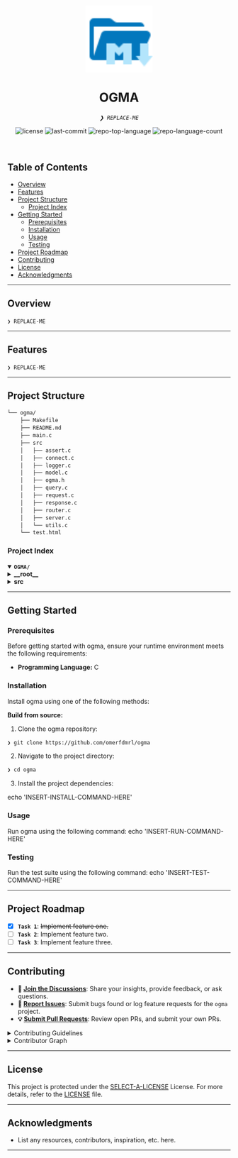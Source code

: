 <p align="center">
    <img src="https://raw.githubusercontent.com/PKief/vscode-material-icon-theme/ec559a9f6bfd399b82bb44393651661b08aaf7ba/icons/folder-markdown-open.svg" align="center" width="30%">
</p>
<p align="center"><h1 align="center">OGMA</h1></p>
<p align="center">
	<em><code>❯ REPLACE-ME</code></em>
</p>
<p align="center">
	<img src="https://img.shields.io/github/license/omerfdmrl/ogma?style=default&logo=opensourceinitiative&logoColor=white&color=0080ff" alt="license">
	<img src="https://img.shields.io/github/last-commit/omerfdmrl/ogma?style=default&logo=git&logoColor=white&color=0080ff" alt="last-commit">
	<img src="https://img.shields.io/github/languages/top/omerfdmrl/ogma?style=default&color=0080ff" alt="repo-top-language">
	<img src="https://img.shields.io/github/languages/count/omerfdmrl/ogma?style=default&color=0080ff" alt="repo-language-count">
</p>
<p align="center"><!-- default option, no dependency badges. -->
</p>
<p align="center">
	<!-- default option, no dependency badges. -->
</p>
<br>

##  Table of Contents

- [ Overview](#-overview)
- [ Features](#-features)
- [ Project Structure](#-project-structure)
  - [ Project Index](#-project-index)
- [ Getting Started](#-getting-started)
  - [ Prerequisites](#-prerequisites)
  - [ Installation](#-installation)
  - [ Usage](#-usage)
  - [ Testing](#-testing)
- [ Project Roadmap](#-project-roadmap)
- [ Contributing](#-contributing)
- [ License](#-license)
- [ Acknowledgments](#-acknowledgments)

---

##  Overview

<code>❯ REPLACE-ME</code>

---

##  Features

<code>❯ REPLACE-ME</code>

---

##  Project Structure

```sh
└── ogma/
    ├── Makefile
    ├── README.md
    ├── main.c
    ├── src
    │   ├── assert.c
    │   ├── connect.c
    │   ├── logger.c
    │   ├── model.c
    │   ├── ogma.h
    │   ├── query.c
    │   ├── request.c
    │   ├── response.c
    │   ├── router.c
    │   ├── server.c
    │   └── utils.c
    └── test.html
```


###  Project Index
<details open>
	<summary><b><code>OGMA/</code></b></summary>
	<details> <!-- __root__ Submodule -->
		<summary><b>__root__</b></summary>
		<blockquote>
			<table>
			<tr>
				<td><b><a href='https://github.com/omerfdmrl/ogma/blob/master/Makefile'>Makefile</a></b></td>
				<td><code>❯ REPLACE-ME</code></td>
			</tr>
			<tr>
				<td><b><a href='https://github.com/omerfdmrl/ogma/blob/master/main.c'>main.c</a></b></td>
				<td><code>❯ REPLACE-ME</code></td>
			</tr>
			<tr>
				<td><b><a href='https://github.com/omerfdmrl/ogma/blob/master/test.html'>test.html</a></b></td>
				<td><code>❯ REPLACE-ME</code></td>
			</tr>
			</table>
		</blockquote>
	</details>
	<details> <!-- src Submodule -->
		<summary><b>src</b></summary>
		<blockquote>
			<table>
			<tr>
				<td><b><a href='https://github.com/omerfdmrl/ogma/blob/master/src/utils.c'>utils.c</a></b></td>
				<td><code>❯ REPLACE-ME</code></td>
			</tr>
			<tr>
				<td><b><a href='https://github.com/omerfdmrl/ogma/blob/master/src/model.c'>model.c</a></b></td>
				<td><code>❯ REPLACE-ME</code></td>
			</tr>
			<tr>
				<td><b><a href='https://github.com/omerfdmrl/ogma/blob/master/src/server.c'>server.c</a></b></td>
				<td><code>❯ REPLACE-ME</code></td>
			</tr>
			<tr>
				<td><b><a href='https://github.com/omerfdmrl/ogma/blob/master/src/response.c'>response.c</a></b></td>
				<td><code>❯ REPLACE-ME</code></td>
			</tr>
			<tr>
				<td><b><a href='https://github.com/omerfdmrl/ogma/blob/master/src/connect.c'>connect.c</a></b></td>
				<td><code>❯ REPLACE-ME</code></td>
			</tr>
			<tr>
				<td><b><a href='https://github.com/omerfdmrl/ogma/blob/master/src/request.c'>request.c</a></b></td>
				<td><code>❯ REPLACE-ME</code></td>
			</tr>
			<tr>
				<td><b><a href='https://github.com/omerfdmrl/ogma/blob/master/src/query.c'>query.c</a></b></td>
				<td><code>❯ REPLACE-ME</code></td>
			</tr>
			<tr>
				<td><b><a href='https://github.com/omerfdmrl/ogma/blob/master/src/router.c'>router.c</a></b></td>
				<td><code>❯ REPLACE-ME</code></td>
			</tr>
			<tr>
				<td><b><a href='https://github.com/omerfdmrl/ogma/blob/master/src/logger.c'>logger.c</a></b></td>
				<td><code>❯ REPLACE-ME</code></td>
			</tr>
			<tr>
				<td><b><a href='https://github.com/omerfdmrl/ogma/blob/master/src/ogma.h'>ogma.h</a></b></td>
				<td><code>❯ REPLACE-ME</code></td>
			</tr>
			<tr>
				<td><b><a href='https://github.com/omerfdmrl/ogma/blob/master/src/assert.c'>assert.c</a></b></td>
				<td><code>❯ REPLACE-ME</code></td>
			</tr>
			</table>
		</blockquote>
	</details>
</details>

---
##  Getting Started

###  Prerequisites

Before getting started with ogma, ensure your runtime environment meets the following requirements:

- **Programming Language:** C


###  Installation

Install ogma using one of the following methods:

**Build from source:**

1. Clone the ogma repository:
```sh
❯ git clone https://github.com/omerfdmrl/ogma
```

2. Navigate to the project directory:
```sh
❯ cd ogma
```

3. Install the project dependencies:

echo 'INSERT-INSTALL-COMMAND-HERE'



###  Usage
Run ogma using the following command:
echo 'INSERT-RUN-COMMAND-HERE'

###  Testing
Run the test suite using the following command:
echo 'INSERT-TEST-COMMAND-HERE'

---
##  Project Roadmap

- [X] **`Task 1`**: <strike>Implement feature one.</strike>
- [ ] **`Task 2`**: Implement feature two.
- [ ] **`Task 3`**: Implement feature three.

---

##  Contributing

- **💬 [Join the Discussions](https://github.com/omerfdmrl/ogma/discussions)**: Share your insights, provide feedback, or ask questions.
- **🐛 [Report Issues](https://github.com/omerfdmrl/ogma/issues)**: Submit bugs found or log feature requests for the `ogma` project.
- **💡 [Submit Pull Requests](https://github.com/omerfdmrl/ogma/blob/main/CONTRIBUTING.md)**: Review open PRs, and submit your own PRs.

<details closed>
<summary>Contributing Guidelines</summary>

1. **Fork the Repository**: Start by forking the project repository to your github account.
2. **Clone Locally**: Clone the forked repository to your local machine using a git client.
   ```sh
   git clone https://github.com/omerfdmrl/ogma
   ```
3. **Create a New Branch**: Always work on a new branch, giving it a descriptive name.
   ```sh
   git checkout -b new-feature-x
   ```
4. **Make Your Changes**: Develop and test your changes locally.
5. **Commit Your Changes**: Commit with a clear message describing your updates.
   ```sh
   git commit -m 'Implemented new feature x.'
   ```
6. **Push to github**: Push the changes to your forked repository.
   ```sh
   git push origin new-feature-x
   ```
7. **Submit a Pull Request**: Create a PR against the original project repository. Clearly describe the changes and their motivations.
8. **Review**: Once your PR is reviewed and approved, it will be merged into the main branch. Congratulations on your contribution!
</details>

<details closed>
<summary>Contributor Graph</summary>
<br>
<p align="left">
   <a href="https://github.com{/omerfdmrl/ogma/}graphs/contributors">
      <img src="https://contrib.rocks/image?repo=omerfdmrl/ogma">
   </a>
</p>
</details>

---

##  License

This project is protected under the [SELECT-A-LICENSE](https://choosealicense.com/licenses) License. For more details, refer to the [LICENSE](https://choosealicense.com/licenses/) file.

---

##  Acknowledgments

- List any resources, contributors, inspiration, etc. here.

---
